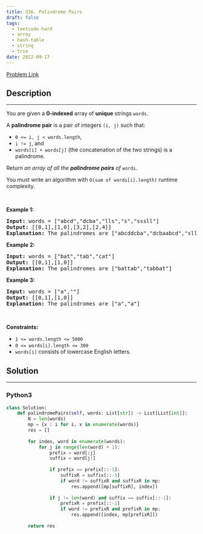 ```yaml
---
title: 336. Palindrome Pairs
draft: false
tags: 
  - leetcode-hard
  - array
  - hash-table
  - string
  - trie
date: 2022-09-17
---
```


[Problem Link](https://leetcode.com/problems/palindrome-pairs/)

## Description

---
<p>You are given a <strong>0-indexed</strong> array of <strong>unique</strong> strings <code>words</code>.</p>

<p>A <strong>palindrome pair</strong> is a pair of integers <code>(i, j)</code> such that:</p>

<ul>
	<li><code>0 &lt;= i, j &lt; words.length</code>,</li>
	<li><code>i != j</code>, and</li>
	<li><code>words[i] + words[j]</code> (the concatenation of the two strings) is a <span data-keyword="palindrome-string">palindrome</span>.</li>
</ul>

<p>Return <em>an array of all the <strong>palindrome pairs</strong> of </em><code>words</code>.</p>

<p>You must write an algorithm with&nbsp;<code>O(sum of words[i].length)</code>&nbsp;runtime complexity.</p>

<p>&nbsp;</p>
<p><strong class="example">Example 1:</strong></p>

<pre>
<strong>Input:</strong> words = [&quot;abcd&quot;,&quot;dcba&quot;,&quot;lls&quot;,&quot;s&quot;,&quot;sssll&quot;]
<strong>Output:</strong> [[0,1],[1,0],[3,2],[2,4]]
<strong>Explanation:</strong> The palindromes are [&quot;abcddcba&quot;,&quot;dcbaabcd&quot;,&quot;slls&quot;,&quot;llssssll&quot;]
</pre>

<p><strong class="example">Example 2:</strong></p>

<pre>
<strong>Input:</strong> words = [&quot;bat&quot;,&quot;tab&quot;,&quot;cat&quot;]
<strong>Output:</strong> [[0,1],[1,0]]
<strong>Explanation:</strong> The palindromes are [&quot;battab&quot;,&quot;tabbat&quot;]
</pre>

<p><strong class="example">Example 3:</strong></p>

<pre>
<strong>Input:</strong> words = [&quot;a&quot;,&quot;&quot;]
<strong>Output:</strong> [[0,1],[1,0]]
<strong>Explanation:</strong> The palindromes are [&quot;a&quot;,&quot;a&quot;]
</pre>

<p>&nbsp;</p>
<p><strong>Constraints:</strong></p>

<ul>
	<li><code>1 &lt;= words.length &lt;= 5000</code></li>
	<li><code>0 &lt;= words[i].length &lt;= 300</code></li>
	<li><code>words[i]</code> consists of lowercase English letters.</li>
</ul>


## Solution

---
### Python3
``` py title='palindrome-pairs'
class Solution:
    def palindromePairs(self, words: List[str]) -> List[List[int]]:
        N = len(words)
        mp = {x : i for i, x in enumerate(words)}
        res = []
        
        for index, word in enumerate(words):
            for j in range(len(word) + 1):
                prefix = word[:j]
                suffix = word[j:]
                
                if prefix == prefix[::-1]:
                    suffixR = suffix[::-1]
                    if word != suffixR and suffixR in mp:
                        res.append([mp[suffixR], index])
                
                if j != len(word) and suffix == suffix[::-1]:
                    prefixR = prefix[::-1]
                    if word != prefixR and prefixR in mp:
                        res.append([index, mp[prefixR]])
                
        return res
```

